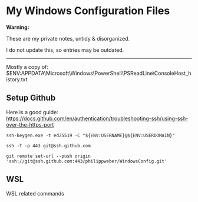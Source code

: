 # My Windows Configuration Files

**Warning:**

These are my private notes, untidy & disorganized.

I do not update this, so entries may be outdated.

---
Mostly a copy of: $ENV:APPDATA\Microsoft\Windows\PowerShell\PSReadLine\ConsoleHost_history.txt

## Setup Github

Here is a good guide: https://docs.github.com/en/authentication/troubleshooting-ssh/using-ssh-over-the-https-port

```
ssh-keygen.exe -t ed25519 -C "${ENV:USERNAME}@${ENV:USERDOMAIN}"

ssh -T -p 443 git@ssh.github.com

git remote set-url --push origin 'ssh://git@ssh.github.com:443/philippweber/WindowsConfig.git'
```

## WSL

WSL related commands

